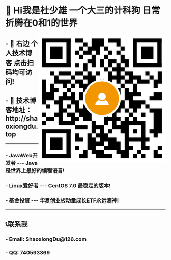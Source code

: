 <h1>👋  Hi我是杜少雄 一个大三的计科狗  日常折腾在0和1的世界</h1>

<a target="_blank" href="http://shaoxiongdu.top"><img align="right" alt="我的技术博客" title="我的技术博客" src="https://github.com/ShaoxiongDu/ShaoxiongDu/blob/main/blogQR.png" /> </a>

<h2> - 💖 右边 个人技术博客 点击扫码均可访问! </h2>

<h2> - 💬 技术博客地址：http://shaoxiongdu.top </h2>

<hr>

<h3> -  JavaWeb开发者 --- Java是世界上最好的编程语言! </h3>
<h3> -  Linux爱好者 --- CentOS 7.0 最稳定的版本! </h3>
<h3> -  基金投资 --- 华夏创业板动量成长ETF永远滴神!  </h3>

<hr>
<h2> 📞联系我 </h2>

<h3> - Email: ShaoxiongDu@126.com </h3>
  <h3> - QQ: 740593369 </h3>

